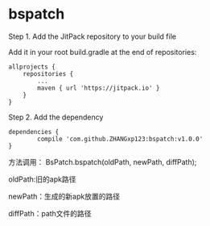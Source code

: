 # bspatch

Step 1. Add the JitPack repository to your build file 

Add it in your root build.gradle at the end of repositories:

	allprojects {
		repositories {
			...
			maven { url 'https://jitpack.io' }
		}
	}

Step 2. Add the dependency

	dependencies {
	        compile 'com.github.ZHANGxp123:bspatch:v1.0.0'
	}

方法调用：
BsPatch.bspatch(oldPath, newPath, diffPath); 

oldPath:旧的apk路径

newPath：生成的新apk放置的路径

diffPath：path文件的路径
